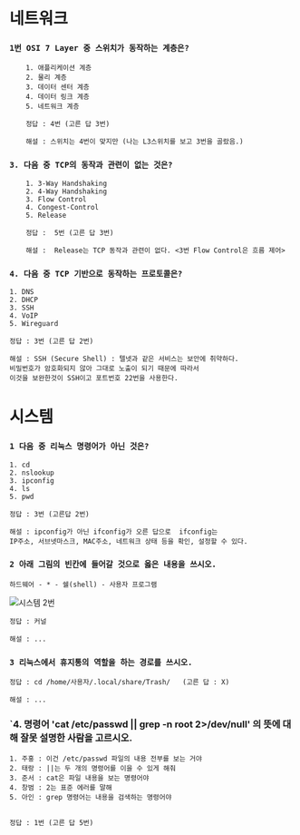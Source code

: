# 네트워크


### `1번 OSI 7 Layer 중 스위치가 동작하는 계층은?`

        1. 애플리케이션 계층
        2. 물리 계층
        3. 데이터 센터 계층
        4. 데이터 링크 계층
        5. 네트워크 계층

        정답 : 4번 (고른 답 3번)

        해설 : 스위치는 4번이 맞지만 (나는 L3스위치를 보고 3번을 골랐음.)

### `3. 다음 중 TCP의 동작과 관련이 없는 것은?`

        1. 3-Way Handshaking 
        2. 4-Way Handshaking
        3. Flow Control
        4. Congest-Control
        5. Release

        정답 :  5번 (고른 답 3번)

        해설 :  Release는 TCP 동작과 관련이 없다. <3번 Flow Control은 흐름 제어>

### `4. 다음 중 TCP 기반으로 동작하는 프로토콜은?`

    1. DNS
    2. DHCP
    3. SSH
    4. VoIP
    5. Wireguard

    정답 : 3번 (고른 답 2번)

    해설 : SSH (Secure Shell) : 텔넷과 같은 서비스는 보안에 취약하다. 
    비밀번호가 암호화되지 않아 그대로 노출이 되기 때문에 따라서  
    이것을 보완한것이 SSH이고 포트번호 22번을 사용한다.

# 시스템


### `1 다음 중 리눅스 명령어가 아닌 것은?`

    1. cd
    2. nslookup
    3. ipconfig
    4. ls
    5. pwd

    정답 : 3번 (고른답 2번)

    해설 : ipconfig가 아닌 ifconfig가 오른 답으로  ifconfig는
    IP주소, 서브넷마스크, MAC주소, 네트워크 상태 등을 확인, 설정할 수 있다.


### `2 아래 그림의 빈칸에 들어갈 것으로 옳은 내용을 쓰시오.`

    하드웨어 - * - 쉘(shell) - 사용자 프로그램

![시스템 2번](https://cdn.discordapp.com/attachments/956190154454876183/1027172266011795466/unknown.png)

    
    정답 : 커널

    해설 : ...


### `3 리눅스에서 휴지통의 역할을 하는 경로를 쓰시오.`


    정답 : cd /home/사용자/.local/share/Trash/   (고른 답 : X)

    해설 : ...

### `4. 명령어 'cat /etc/passwd || grep -n root 2>/dev/null' 의 뜻에 대해 잘못 설명한 사람을 고르시오.


    1. 주홍 : 이건 /etc/passwd 파일의 내용 전부를 보는 거야
    2. 태랑 : ||는 두 개의 명령어를 이을 수 있게 해줘
    3. 준서 : cat은 파일 내용을 보는 명령어야
    4. 창범 : 2는 표준 에러를 말해
    5. 아인 : grep 명령어는 내용을 검색하는 명령어야


    정답 : 1번 (고른 답 5번)



